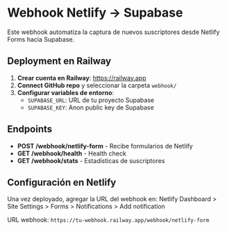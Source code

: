 # Webhook Netlify → Supabase

Este webhook automatiza la captura de nuevos suscriptores desde Netlify Forms hacia Supabase.

## Deployment en Railway

1. **Crear cuenta en Railway**: https://railway.app
2. **Connect GitHub repo** y seleccionar la carpeta `webhook/`
3. **Configurar variables de entorno**:
   - `SUPABASE_URL`: URL de tu proyecto Supabase
   - `SUPABASE_KEY`: Anon public key de Supabase

## Endpoints

- **POST /webhook/netlify-form** - Recibe formularios de Netlify
- **GET /webhook/health** - Health check
- **GET /webhook/stats** - Estadísticas de suscriptores

## Configuración en Netlify

Una vez deployado, agregar la URL del webhook en:
Netlify Dashboard > Site Settings > Forms > Notifications > Add notification

URL webhook: `https://tu-webhook.railway.app/webhook/netlify-form`